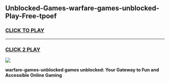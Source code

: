 
## Unblocked-Games-warfare-games-unblocked-Play-Free-tpoef
<h3>
<a href="https://premium76.site?title=warfare-games-unblocked&ref=21A">CLICK TO PLAY</a></h3>
<hr>

<h3>
<a href="https://premium76.site?title=warfare-games-unblocked&ref=21A">CLICK 2 PLAY</a>
  
</h3>

<a href="https://premium76.site?title=warfare-games-unblocked&ref=21A"><img src="https://clearcache.store/games.png"></a>


**warfare-games-unblocked games unblocked: Your Gateway to Fun and Accessible Online Gaming**
